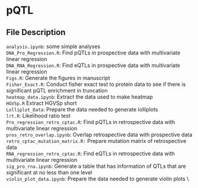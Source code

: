 # pQTL

## File Description
`analysis.ipynb`: some simple analyses \
`DNA_Pro_Regression.R`: Find pQTLs in prospective data with multivariate linear regression \
`DNA_RNA_Regression.R`: Find eQTLs in prospective data with multivariate linear regression \
`Figs.R`: Generate the figures in manuscript \
`Fisher_Exact.R`: Conduct fisher exact test to protein data to see if there is significant pQTL enrichment in truncation \
`heatmap_data.ipynb`: Extract the data used to make heatmap \
`HGVSp.R` Extract HGVSp short \
`Lolliplot_Data`: Prepare the data needed to generate lolliplots \
`lrt.R`: Likelihood ratio test \
`Pro_regression_retro_cptac.R`: Find pQTLs in retrospective data with multivariate linear regression \
`pros_retro_overlap.ipynb`: Overlap retrospective data with prospective data \
`retro_cptac_mutation_matrix.R:` Prepare mutation matrix of retrospective data \
`RNA_regression_retro_cptac.R`: Find eQTLs in retrospective data with multivariate linear regression \
`sig_pro_rna.ipynb`: Generate a table that has information of QTLs that are significant at no less than one level \
`violin_plot_data.ipynb`: Prepare the data needed to generate violin plots \

